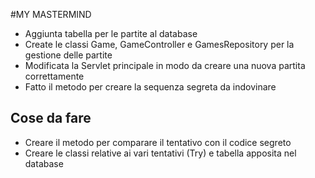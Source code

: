 #MY MASTERMIND

- Aggiunta tabella per le partite al database
- Create le classi Game, GameController e GamesRepository per la gestione delle partite
- Modificata la Servlet principale in modo da creare una nuova partita correttamente
- Fatto il metodo per creare la sequenza segreta da indovinare

## Cose da fare
- Creare il metodo per comparare il tentativo con il codice segreto
- Creare le classi relative ai vari tentativi (Try) e tabella apposita nel database